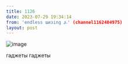 ```yaml
---
title: 1126
date: 2023-07-29 19:34:14
from: 'endless шизing ⍼' (channel1162404975)
layout: post
---
```


![image](photos/photo_153@29-07-2023_19-34-14.jpg)

гаджеты гаджеты

